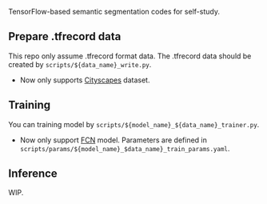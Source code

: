 TensorFlow-based semantic segmentation codes for self-study.

## Prepare .tfrecord data
This repo only assume .tfrecord format data.
The .tfrecord data should be created by `scripts/${data_name}_write.py`.
- Now only supports [Cityscapes](https://www.cityscapes-dataset.com/) dataset.

## Training
You can training model by `scripts/${model_name}_${data_name}_trainer.py`.
- Now only support [FCN](https://arxiv.org/abs/1411.4038) model.
Parameters are defined in `scripts/params/${model_name}_$data_name}_train_params.yaml`.

## Inference
WIP.
